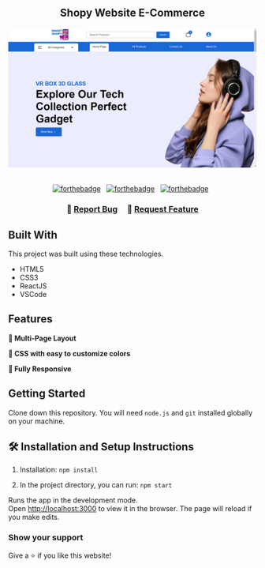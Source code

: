 <h2 align="center">
  Shopy Website E-Commerce<br/>
</h2>
<div align="center">
  <img alt="demo" src="./client/src/assets/images/demo.png" />
</div>

<br/>

<center>

[![forthebadge](https://forthebadge.com/images/badges/built-with-love.svg)](https://forthebadge.com) &nbsp;
[![forthebadge](https://forthebadge.com/images/badges/made-with-javascript.svg)](https://forthebadge.com) &nbsp;
[![forthebadge](https://forthebadge.com/images/badges/open-source.svg)](https://forthebadge.com) &nbsp;

</center>

<h3 align="center">
    🔹
    <a href="https://github.com/DinhTheCuong/shopy.git">Report Bug</a> &nbsp; &nbsp;
    🔹
    <a href="https://github.com/DinhTheCuong/shopy.git">Request Feature</a>
</h3>

## Built With

This project was built using these technologies.

- HTML5
- CSS3
- ReactJS
- VSCode

## Features

**📖 Multi-Page Layout**

**🎨 CSS with easy to customize colors**

**📱 Fully Responsive**

## Getting Started

Clone down this repository. You will need `node.js` and `git` installed globally on your machine.

## 🛠 Installation and Setup Instructions

1. Installation: `npm install`

2. In the project directory, you can run: `npm start`

Runs the app in the development mode.\
Open [http://localhost:3000](http://localhost:3000) to view it in the browser.
The page will reload if you make edits.

### Show your support

Give a ⭐ if you like this website!